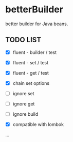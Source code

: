 # betterBuilder

better builder for Java beans.

## TODO LIST

- [x] fluent - builder / test

- [x] fluent - set / test

- [x] fluent - get / test

- [x] chain set options

- [ ] ignore set

- [ ] ignore get

- [ ] ignore build

- [x] compatible with lombok

...
